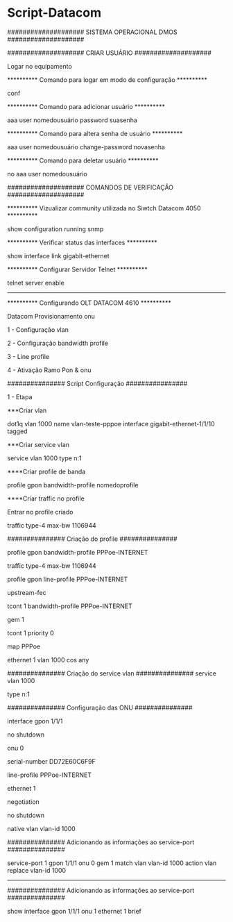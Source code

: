 # Script-Datacom

#################### SISTEMA OPERACIONAL DMOS ####################

#################### CRIAR USUÁRIO ####################

Logar no equipamento

********** Comando para logar em modo de configuração **********

conf

********** Comando para adicionar usuário **********

aaa user nomedousuário password suasenha

********** Comando para altera senha de usuário **********

aaa user nomedousuário change-password novasenha

********** Comando para deletar usuário **********

no aaa user nomedousuário 

#################### COMANDOS DE VERIFICAÇÃO ####################

********** Vizualizar community utilizada no Siwtch Datacom 4050 **********

show configuration running snmp

********** Verificar status das interfaces **********

show interface link gigabit-ethernet

********** Configurar Servidor Telnet **********

telnet server enable

*********************************************************************************************************

********** Configurando OLT DATACOM 4610 **********

Datacom Provisionamento onu

1 - Configuração vlan

2 - Configuração bandwidth profile

3 - Line profile

4 - Ativação Ramo Pon & onu


############### Script Configuração ################

1 - Etapa

***Criar vlan 

dot1q vlan 1000 name vlan-teste-pppoe interface gigabit-ethernet-1/1/10 tagged

***Criar service vlan

service vlan 1000 type n:1


****Criar profile de banda

profile gpon bandwidth-profile nomedoprofile

****Criar traffic no profile

Entrar no profile criado

traffic type-4 max-bw 1106944

############### Criação do profile ###############

profile gpon bandwidth-profile PPPoe-INTERNET
 
 traffic type-4 max-bw 1106944

profile gpon line-profile PPPoe-INTERNET
 
 upstream-fec
 
 tcont 1 bandwidth-profile PPPoe-INTERNET
 
 gem 1
  
  tcont 1 priority 0
  
  map PPPoe
   
   ethernet 1 vlan 1000 cos any
  

############### Criação do service vlan ###############
service vlan 1000
 
 type n:1


############### Configuração das ONU ###############

interface gpon 1/1/1
 
 no shutdown
 
 onu 0
  
  serial-number DD72E60C6F9F
  
  line-profile PPPoe-INTERNET
  
  ethernet 1
   
   negotiation
   
   no shutdown
   
   native vlan vlan-id 1000


############### Adicionando as informações ao service-port ###############

service-port 1 gpon 1/1/1 onu 0 gem 1 match vlan vlan-id 1000 action vlan replace vlan-id 1000


*********************************************************************************************************


############### Adicionando as informações ao service-port ###############



show interface gpon 1/1/1 onu 1 ethernet 1 brief











